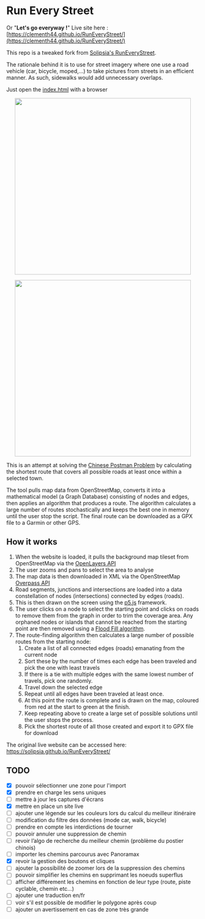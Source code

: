 # Run Every Street

Or "**Let's go everyway !**"
Live site here : [https://clementh44.github.io/RunEveryStreet/](https://clementh44.github.io/RunEveryStreet/)

This repo is a tweaked fork from [Solipsia's RunEveryStreet](https://github.com/solipsia/RunEveryStreet).

The rationale behind it is to use for street imagery where one use a road vehicle (car, bicycle, moped,…) to take pictures from streets in an efficient manner. As such, sidewalks would add unnecessary overlaps.

Just open the [index.html](index.html) with a browser

<p align="center">
  <img width="460" src="./docs/Square.png">
</p>
<p align="center">
  <img width="460" src="./docs/DownloadRoute.png">
</p>

This is an attempt at solving the [Chinese Postman Problem](https://en.wikipedia.org/wiki/Route_inspection_problem) by calculating the shortest route that covers all possible roads at least once within a selected town.

The tool pulls map data from OpenStreetMap, converts it into a mathematical model (a Graph Database) consisting of nodes and edges, then applies an algorithm that produces a route. The algorithm calculates a large number of routes stochastically and keeps the best one in memory until the user stop the script. The final route can be downloaded as a GPX file to a Garmin or other GPS.

## How it works

1. When the website is loaded, it pulls the background map tileset from OpenStreetMap via the [OpenLayers API](https://openlayers.org/en/latest/apidoc/)
2. The user zooms and pans to select the area to analyse
3. The map data is then downloaded in XML via the OpenStreetMap [Overpass API](http://overpass-turbo.eu/)
4. Road segments, junctions and intersections are loaded into a data constellation of nodes (intersections) connected by edges (roads).
5. This is then drawn on the screen using the [p5.js](https://p5js.org) framework.
6. The user clicks on a node to select the starting point and clicks on roads to remove them from the graph in order to trim the coverage area. Any orphaned nodes or islands that cannot be reached from the starting point are then removed using a [Flood Fill algorithm](https://en.wikipedia.org/wiki/Flood_fill).
8. The route-finding algorithm then calculates a large number of possible routes from the starting node:
	1. Create a list of all connected edges (roads) emanating from the current node
	2. Sort these by the number of times each edge has been traveled and pick the one with least travels
	3. If there is a tie with multiple edges with the same lowest number of travels, pick one randomly.
	4. Travel down the selected edge
	5. Repeat until all edges have been traveled at least once.
	6. At this point the route is complete and is drawn on the map, coloured from red at the start to green at the finish.
	9. Keep repeating above to create a large set of possible solutions until the user stops the process.
	10. Pick the shortest route of all those created and export it to GPX file for download

The original live website can be accessed here: https://solipsia.github.io/RunEveryStreet/

## TODO
- [x] pouvoir sélectionner une zone pour l'import
- [x] prendre en charge les sens uniques
- [ ] mettre à jour les captures d'écrans
- [x] mettre en place un site live
- [ ] ajouter une légende sur les couleurs lors du calcul du meilleur itinéraire
- [ ] modification du filtre des données (mode car, walk, bicycle)
- [ ] prendre en compte les interdictions de tourner
- [ ] pouvoir annuler une suppression de chemin
- [ ] revoir l’algo de recherche du meilleur chemin (problème du postier chinois)
- [ ] importer les chemins parcourus avec Panoramax
- [x] revoir la gestion des boutons et cliques
- [ ] ajouter la possibilité de zoomer lors de la suppression des chemins
- [ ] pouvoir simplifier les chemins en supprimant les noeuds superflus
- [ ] afficher différement les chemins en fonction de leur type (route, piste cyclable, chemin etc...)
- [ ] ajouter une traduction en/fr
- [ ] voir s'il est possible de modifier le polygone après coup
- [ ] ajouter un avertissement en cas de zone très grande
